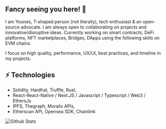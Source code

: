 ## Fancy seeing you here! 👋

I am Younes, T-shaped person (not literally), tech enthusiast & an open-source advocate. 
I am always open to collaborating on projects and innovative/disruptive ideas. Currently working on smart contracts, DeFi platforms, NFT marketplaces, Bridges, DApps using the following skills on EVM chains.

I focus on high quality, performance, UX/UI, best practices, and timeline in my projects.

## ⚡ Technologies


* Solidity, Hardhat, Truffle, Rust,
* React-React-Native / Next.JS / Javascript / Typescript / Web3 / EthersJs
* IPFS, Thegraph, Moralis APIs, 
* Etherscan API, Opensea SDK, Chainlink


![Github Stats](https://github-readme-stats.vercel.app/api?username=younes200&count_private=true&show_icons=true&include_all_commits=true)


